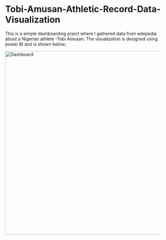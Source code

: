 # Tobi-Amusan-Athletic-Record-Data-Visualization

This is a simple dashboarding prject where I gathered data from wikipedia about a Nigerian athlete -Tobi Amusan.
The visualization is designed using power BI and is shown below;

<img width="590" alt="Dashboard" src="https://user-images.githubusercontent.com/104560999/191946759-8f40f494-a3f6-4d60-a774-e2d0b272b9c5.png">
